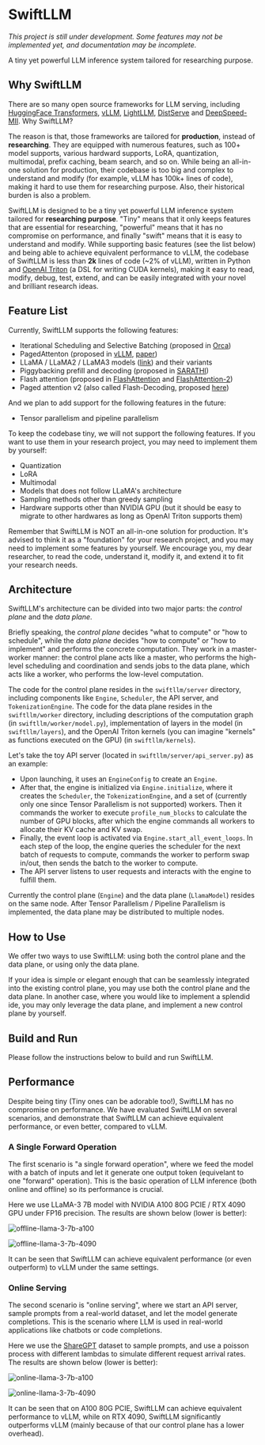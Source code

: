 # SwiftLLM

*This project is still under development. Some features may not be implemented yet, and documentation may be incomplete.*

A tiny yet powerful LLM inference system tailored for researching purpose.

## Why SwiftLLM

There are so many open source frameworks for LLM serving, including [HuggingFace Transformers](https://github.com/huggingface/transformers), [vLLM](https://github.com/vllm-project/vllm), [LightLLM](https://github.com/ModelTC/lightllm), [DistServe](https://github.com/LLMServe/DistServe) and [DeepSpeed-MII](https://github.com/microsoft/DeepSpeed-MII). Why SwiftLLM?

The reason is that, those frameworks are tailored for **production**, instead of **researching**. They are equipped with numerous features, such as 100+ model supports, various hardward supports, LoRA, quantization, multimodal, prefix caching, beam search, and so on. While being an all-in-one solution for production, their codebase is too big and complex to understand and modify (for example, vLLM has 100k+ lines of code), making it hard to use them for researching purpose. Also, their historical burden is also a problem.

SwiftLLM is designed to be a tiny yet powerful LLM inference system tailored for **researching purpose**. "Tiny" means that it only keeps features that are essential for researching, "powerful" means that it has no compromise on performance, and finally "swift" means that it is easy to understand and modify. While supporting basic features (see the list below) and being able to achieve equivalent performance to vLLM, the codebase of SwiftLLM is less than **2k** lines of code (~2% of vLLM), written in Python and [OpenAI Triton](https://github.com/openai/triton) (a DSL for writing CUDA kernels), making it easy to read, modify, debug, test, extend, and can be easily integrated with your novel and brilliant research ideas.

## Feature List

Currently, SwiftLLM supports the following features:

- Iterational Scheduling and Selective Batching (proposed in [Orca](https://www.usenix.org/conference/osdi22/presentation/yu))
- PagedAttenton (proposed in [vLLM](https://github.com/vllm-project/vllm), [paper](https://arxiv.org/abs/2309.06180))
- LLaMA / LLaMA2 / LLaMA3 models ([link](https://llama.meta.com/)) and their variants
- Piggybacking prefill and decoding (proposed in [SARATHI](https://arxiv.org/abs/2308.16369))
- Flash attention (proposed in [FlashAttention](https://arxiv.org/abs/2205.14135) and [FlashAttention-2](https://arxiv.org/abs/2307.08691))
- Paged attention v2 (also called Flash-Decoding, proposed [here](https://crfm.stanford.edu/2023/10/12/flashdecoding.html))

And we plan to add support for the following features in the future:

- Tensor parallelism and pipeline parallelism

To keep the codebase tiny, we will not support the following features. If you want to use them in your research project, you may need to implement them by yourself:

- Quantization
- LoRA
- Multimodal
- Models that does not follow LLaMA's architecture
- Sampling methods other than greedy sampling
- Hardware supports other than NVIDIA GPU (but it should be easy to migrate to other hardwares as long as OpenAI Triton supports them)

Remember that SwiftLLM is NOT an all-in-one solution for production. It's advised to think it as a "foundation" for your research project, and you may need to implement some features by yourself. We encourage you, my dear researcher, to read the code, understand it, modify it, and extend it to fit your research needs.

## Architecture

SwiftLLM's architecture can be divided into two major parts: the *control plane* and the *data plane*.

Briefly speaking, the *control plane* decides "what to compute" or "how to schedule", while the *data plane* decides "how to compute" or "how to implement" and performs the concrete computation. They work in a master-worker manner: the control plane acts like a master, who performs the high-level scheduling and coordination and sends jobs to the data plane, which acts like a worker, who performs the low-level computation.

The code for the control plane resides in the `swiftllm/server` directory, including components like `Engine`, `Scheduler`, the API server, and `TokenizationEngine`. The code for the data plane resides in the `swiftllm/worker` directory, including descriptions of the computation graph (in `swiftllm/worker/model.py`), implementation of layers in the model (in `swiftllm/layers`), and the OpenAI Triton kernels (you can imagine "kernels" as functions executed on the GPU)  (in `swiftllm/kernels`).

Let's take the toy API server (located in `swiftllm/server/api_server.py`) as an example:

- Upon launching, it uses an `EngineConfig` to create an `Engine`.
- After that, the engine is initialized via `Engine.initialize`, where it creates the `Scheduler`, the `TokenizationEngine`, and a set of (currently only one since Tensor Parallelism is not supported) workers. Then it commands the worker to execute `profile_num_blocks` to calculate the number of GPU blocks, after which the engine commands all workers to allocate their KV cache and KV swap.
- Finally, the event loop is activated via `Engine.start_all_event_loops`. In each step of the loop, the engine queries the scheduler for the next batch of requests to compute, commands the worker to perform swap in/out, then sends the batch to the worker to compute.
- The API server listens to user requests and interacts with the engine to fulfill them.

Currently the control plane (`Engine`) and the data plane (`LlamaModel`) resides on the same node. After Tensor Parallelism / Pipeline Parallelism is implemented, the data plane may be distributed to multiple nodes.

## How to Use

We offer two ways to use SwiftLLM: using both the control plane and the data plane, or using only the data plane.

If your idea is simple or elegant enough that can be seamlessly integrated into the existing control plane, you may use both the control plane and the data plane. In another case, where you would like to implement a splendid ide, you may only leverage the data plane, and implement a new control plane by yourself.

## Build and Run

Please follow the instructions below to build and run SwiftLLM.

<TODO>

## Performance

Despite being tiny (Tiny ones can be adorable too!), SwiftLLM has no compromise on performance. We have evaluated SwiftLLM on several scenarios, and demonstrate that SwiftLLM can achieve equivalent performance, or even better, compared to vLLM.

### A Single Forward Operation

The first scenario is "a single forward operation", where we feed the model with a batch of inputs and let it generate one output token (equivelant to one "forward" operation). This is the basic operation of LLM inference (both online and offline) so its performance is crucial.

Here we use LLaMA-3 7B model with NVIDIA A100 80G PCIE / RTX 4090 GPU under FP16 precision. The results are shown below (lower is better):

![offline-llama-3-7b-a100](https://raw.githubusercontent.com/interestingLSY/swiftLLM/master/docs/assets/offline-llama-3-7b-a100.png)

![offline-llama-3-7b-4090](https://raw.githubusercontent.com/interestingLSY/swiftLLM/master/docs/assets/offline-llama-3-7b-4090.png)

It can be seen that SwiftLLM can achieve equivalent performance (or even outperform) to vLLM under the same settings.

### Online Serving

The second scenario is "online serving", where we start an API server, sample prompts from a real-world dataset, and let the model generate completions. This is the scenario where LLM is used in real-world applications like chatbots or code completions.

Here we use the [ShareGPT](https://huggingface.co/datasets/anon8231489123/ShareGPT_Vicuna_unfiltered) dataset to sample prompts, and use a poisson process with different lambdas to simulate different request arrival rates. The results are shown below (lower is better):

![online-llama-3-7b-a100](https://raw.githubusercontent.com/interestingLSY/swiftLLM/master/docs/assets/online-llama-3-7b-a100.png)

![online-llama-3-7b-4090](https://raw.githubusercontent.com/interestingLSY/swiftLLM/master/docs/assets/online-llama-3-7b-4090.png)

It can be seen that on A100 80G PCIE, SwiftLLM can achieve equivalent performance to vLLM, while on RTX 4090, SwiftLLM significantly outperforms vLLM (mainly because of that our control plane has a lower overhead).
